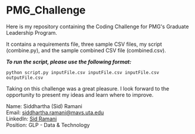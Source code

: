 # PMG_Challenge

Here is my repository containing the Coding Challenge for PMG's Graduate Leadership Program.

It contains a requirements file, three sample CSV files, my script (combine.py), and the sample combined CSV file (combined.csv).

***To run the script, please use the following format:*** 
```shell 
python script.py inputFile.csv inputFile.csv inputFile.csv outputFile.csv
```
Taking on this challenge was a great pleasure. I look forward to the opportunity to present my ideas and learn where to improve.

Name: Siddhartha (Sid) Ramani <br>
Email: siddhartha.ramani@mavs.uta.edu <br>
LinkedIn: [Sid Ramani](https://www.linkedin.com/in/sid-ramani/) <br>
Position: GLP - Data & Technology <br>
